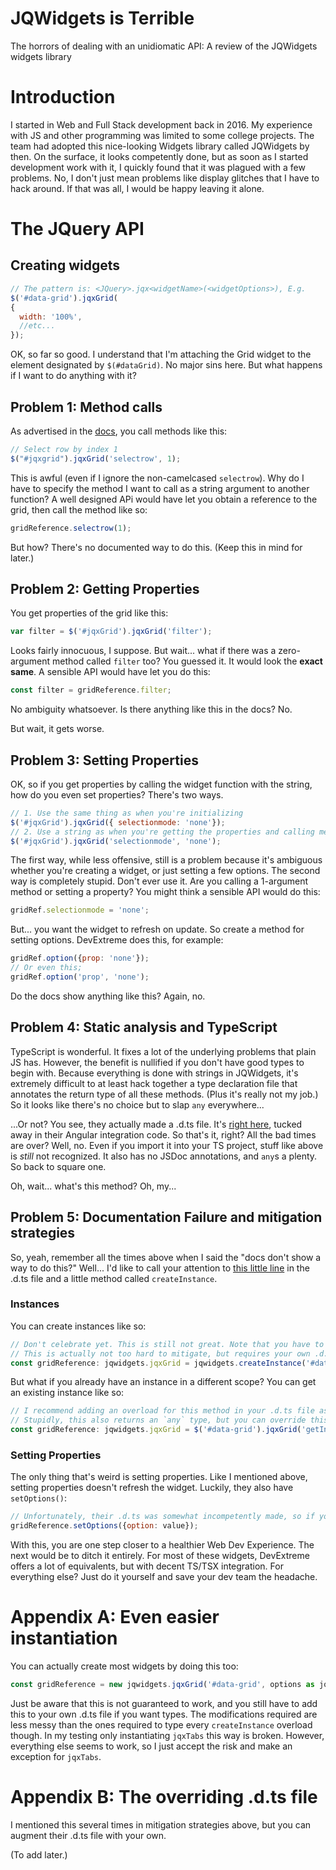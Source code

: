 # JQWidgets is Terrible

The horrors of dealing with an unidiomatic API: A review of the JQWidgets widgets library

# Introduction

I started in Web and Full Stack development back in 2016. My experience with JS and other programming was limited to some college projects. The team had adopted this nice-looking Widgets library called JQWidgets by then. On the surface, it looks competently done, but as soon as I started development work with it, I quickly found that it was plagued with a few problems. No, I don't just mean problems like display glitches that I have to hack around. If that was all, I would be happy leaving it alone.

# The JQuery API

## Creating widgets

```js
// The pattern is: <JQuery>.jqx<widgetName>(<widgetOptions>), E.g.
$('#data-grid').jqxGrid(
{
  width: '100%',
  //etc...
});
```
OK, so far so good. I understand that I'm attaching the Grid widget to the element designated by `$(#dataGrid)`. No major sins here. But what happens if I want to do anything with it?

## Problem 1: Method calls
As advertised in the [docs][1], you call methods like this:
```js
// Select row by index 1
$("#jqxgrid").jqxGrid('selectrow', 1);
```
This is awful (even if I ignore the non-camelcased `selectrow`). Why do I have to specify the method I want to call as a string argument to another function? A well designed APi would have let you obtain a reference to the grid, then call the method like so:
```js
gridReference.selectrow(1);
```
But how? There's no documented way to do this. (Keep this in mind for later.)

## Problem 2: Getting Properties
You get properties of the grid like this:
```js
var filter = $('#jqxGrid').jqxGrid('filter');
```
Looks fairly innocuous, I suppose. But wait... what if there was a zero-argument method called `filter` too? You guessed it. It would look the __exact same__. A sensible API would have let you do this:
```js
const filter = gridReference.filter;
```
No ambiguity whatsoever. Is there anything like this in the docs? No.

But wait, it gets worse.

## Problem 3: Setting Properties
OK, so if you get properties by calling the widget function with the string, how do you even set properties? There's two ways.
```js
// 1. Use the same thing as when you're initializing
$('#jqxGrid').jqxGrid({ selectionmode: 'none'}); 
// 2. Use a string as when you're getting the properties and calling methods
$('#jqxGrid').jqxGrid('selectionmode', 'none');
```
The first way, while less offensive, still is a problem because it's ambiguous whether you're creating a widget, or just setting a few options. The second way is completely stupid. Don't ever use it. Are you calling a 1-argument method or setting a property? You might think a sensible API would do this:
```js
gridRef.selectionmode = 'none';
```
But... you want the widget to refresh on update. So create a method for setting options. DevExtreme does this, for example:
```js
gridRef.option({prop: 'none'});
// Or even this;
gridRef.option('prop', 'none');
```
Do the docs show anything like this? Again, no.

## Problem 4: Static analysis and TypeScript
TypeScript is wonderful. It fixes a lot of the underlying problems that plain JS has. However, the benefit is nullified if you don't have good types to begin with. Because everything is done with strings in JQWidgets, it's extremely difficult to at least hack together a type declaration file that annotates the return type of all these methods. (Plus it's really not my job.) So it looks like there's no choice but to slap `any` everywhere...

...Or not? You see, they actually made a .d.ts file. It's [right here][2], tucked away in their Angular integration code. So that's it, right? All the bad times are over? Well, no. Even if you import it into your TS project, stuff like above is _still_ not recognized. It also has no JSDoc annotations, and `any`s a plenty. So back to square one.

Oh, wait... what's this method? Oh, my...

## Problem 5: Documentation Failure and mitigation strategies
So, yeah, remember all the times above when I said the "docs don't show a way to do this?" Well... I'd like to call your attention to [this little line][3] in the .d.ts file and a little method called `createInstance`.

### Instances
You can create instances like so:
```js
// Don't celebrate yet. This is still not great. Note that you have to specify 'jqxGrid' as a string and declare a bunch of types
// This is actually not too hard to mitigate, but requires your own .d.ts file to declare overrides. They didn't bother to do this.
const gridReference: jqwidgets.jqxGrid = jqwidgets.createInstance('#data-grid', 'jqxGrid', options as jqwidgets.GridOptions);
```
But what if you already have an instance in a different scope? You can get an existing instance like so:
```js
// I recommend adding an overload for this method in your .d.ts file as the only valid way to call `jqx`-anything.
// Stupidly, this also returns an `any` type, but you can override this in your own .d.ts file if you want.
const gridReference: jqwidgets.jqxGrid = $('#data-grid').jqxGrid('getInstance');
```

### Setting Properties
The only thing that's weird is setting properties. Like I mentioned above, setting properties doesn't refresh the widget. Luckily, they also have `setOptions()`:
```js
// Unfortunately, their .d.ts was somewhat incompetently made, so if you want to make this work, you'll have to modify the .d.ts file to fix their inheritence/implementation mess for them
gridReference.setOptions({option: value});
```

With this, you are one step closer to a healthier Web Dev Experience. The next would be to ditch it entirely. For most of these widgets, DevExtreme offers a lot of equivalents, but with decent TS/TSX integration. For everything else? Just do it yourself and save your dev team the headache.

# Appendix A: Even easier instantiation
You can actually create most widgets by doing this too:
```js
const gridReference = new jqwidgets.jqxGrid('#data-grid', options as jqwidgets.GridOptions);
```
Just be aware that this is not guaranteed to work, and you still have to add this to your own .d.ts file if you want types. The modifications required are less messy than the ones required to type every `createInstance` overload though. In my testing only instantiating `jqxTabs` this way is broken. However, everything else seems to work, so I just accept the risk and make an exception for `jqxTabs`.

# Appendix B: The overriding .d.ts file
I mentioned this several times in mitigation strategies above, but you can augment their .d.ts file with your own. 

(To add later.)

[1]: https://www.jqwidgets.com/jquery-widgets-documentation/documentation/jqxgrid/jquery-grid-api.htm
[2]: https://github.com/jqwidgets/jQWidgets/blob/9b1b78202c4182592fccfcf5dd0216728f1417bf/jqwidgets-ts/jqwidgets.d.ts
[3]: https://github.com/jqwidgets/jQWidgets/blob/9b1b78202c4182592fccfcf5dd0216728f1417bf/jqwidgets-ts/jqwidgets.d.ts#L16
